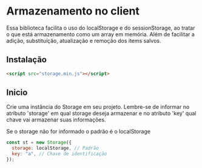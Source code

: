 # Armazenamento no client

Essa biblioteca facilita o uso do localStorage e do sessionStorage, ao tratar o que está armazenamento como um array em memória. Além de facilitar a adição, substituíção, atualização e remoção dos items salvos.

## Instalação

```html
<script src="storage.min.js"></script>
```

## Inicio

Crie uma instância do Storage em seu projeto. Lembre-se de informar no atributo 'storage' em qual storage deseja armazenar e no atributo 'key' qual chave vai armazenar suas informações.

Se o storage não for informado o padrão é o localStorage

```js
const st = new Storage({
  storage: localStorage, // Padrão
  key: "a", // Chave de identificação
});
```
